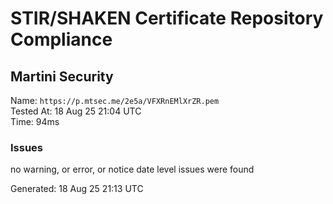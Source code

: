 # STIR/SHAKEN Certificate Repository Compliance

## Martini Security

Name: `https://p.mtsec.me/2e5a/VFXRnEMlXrZR.pem`\
Tested At: 18 Aug 25 21:04 UTC\
Time: 94ms

### Issues

no warning, or error, or notice date level issues were found

Generated: 18 Aug 25 21:13 UTC